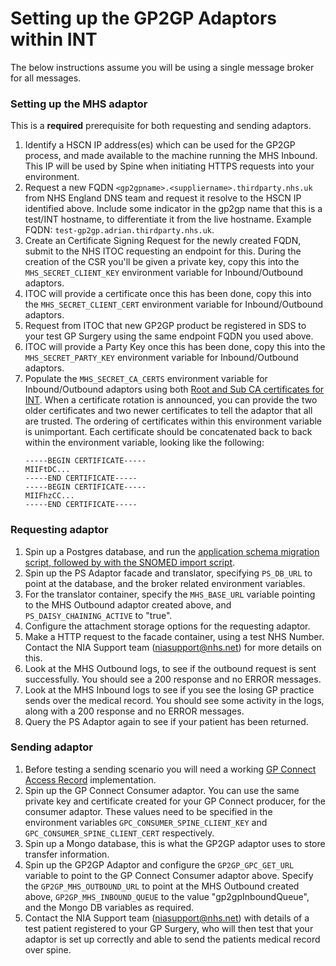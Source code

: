 # Setting up the GP2GP Adaptors within INT

The below instructions assume you will be using a single message broker for all messages.

### Setting up the MHS adaptor

This is a __required__ prerequisite for both requesting and sending adaptors. 

1. Identify a HSCN IP address(es) which can be used for the GP2GP process, and made available to the machine running the MHS Inbound.
   This IP will be used by Spine when initiating HTTPS requests into your environment.
1. Request a new FQDN `<gp2gpname>.<suppliername>.thirdparty.nhs.uk` from NHS England DNS team and request it resolve to the HSCN IP
   identified above. Include some indicator in the gp2gp name that this is a test/INT hostname, to differentiate it from the live hostname.
   Example FQDN: `test-gp2gp.adrian.thirdparty.nhs.uk`.
1. Create an Certificate Signing Request for the newly created FQDN, submit to the NHS ITOC requesting an endpoint for this.
   During the creation of the CSR you'll be given a private key, copy this into the `MHS_SECRET_CLIENT_KEY` environment variable for Inbound/Outbound adaptors.
1. ITOC will provide a certificate once this has been done, copy this into the `MHS_SECRET_CLIENT_CERT` environment variable for Inbound/Outbound adaptors.
1. Request from ITOC that new GP2GP product be registered in SDS to your test GP Surgery using the same endpoint FQDN you used above.
1. ITOC will provide a Party Key once this has been done, copy this into the `MHS_SECRET_PARTY_KEY` environment variable for Inbound/Outbound adaptors.
1. Populate the `MHS_SECRET_CA_CERTS` environment variable for Inbound/Outbound adaptors using both [Root and Sub CA certificates for INT][spine-certificates].
   When a certificate rotation is announced, you can provide the two older certificates and two newer certificates to tell the adaptor that all are trusted.
   The ordering of certificates within this environment variable is unimportant.
   Each certificate should be concatenated back to back within the environment variable, looking like the following:
   ```
   -----BEGIN CERTIFICATE-----
   MIIFtDC...
   -----END CERTIFICATE-----
   -----BEGIN CERTIFICATE-----
   MIIFhzCC...
   -----END CERTIFICATE-----
   ```

[spine-certificates]: https://digital.nhs.uk/services/path-to-live-environments/integration-environment#rootca-and-subca-certificates

### Requesting adaptor

1. Spin up a Postgres database, and run the [application schema migration script,
   followed by with the SNOMED import script](OPERATING.md#database-requirements).
1. Spin up the PS Adaptor facade and translator, specifying `PS_DB_URL` to point at the database,
   and the broker related environment variables.
1. For the translator container, specify the `MHS_BASE_URL` variable pointing to the MHS Outbound adaptor created above,
   and `PS_DAISY_CHAINING_ACTIVE` to "true".
1. Configure the attachment storage options for the requesting adaptor.
1. Make a HTTP request to the facade container, using a test NHS Number.
   Contact the NIA Support team (niasupport@nhs.net) for more details on this.
1. Look at the MHS Outbound logs, to see if the outbound request is sent successfully.
   You should see a 200 response and no ERROR messages.
1. Look at the MHS Inbound logs to see if you see the losing GP practice sends over the medical record.
   You should see some activity in the logs, along with a 200 response and no ERROR messages.
1. Query the PS Adaptor again to see if your patient has been returned.

### Sending adaptor

1. Before testing a sending scenario you will need a working [GP Connect Access Record] implementation.
1. Spin up the GP Connect Consumer adaptor.
   You can use the same private key and certificate created for your GP Connect producer, for the consumer adaptor.
   These values need to be specified in the environment variables `GPC_CONSUMER_SPINE_CLIENT_KEY` and `GPC_CONSUMER_SPINE_CLIENT_CERT` respectively.
1. Spin up a Mongo database, this is what the GP2GP adaptor uses to store transfer information.
1. Spin up the GP2GP Adaptor and configure the `GP2GP_GPC_GET_URL` variable to point to the GP Connect Consumer adaptor
   above.
   Specify the `GP2GP_MHS_OUTBOUND_URL` to point at the MHS Outbound created above,
   `GP2GP_MHS_INBOUND_QUEUE` to the value "gp2gpInboundQueue", and the Mongo DB variables as required.
1. Contact the NIA Support team (niasupport@nhs.net) with details of a test patient registered to your GP Surgery,
   who will then test that your adaptor is set up correctly and able to send the patients medical record over spine.

[GP Connect Access Record]: https://digital.nhs.uk/services/gp-connect/gp-connect-in-your-organisation/gp-connect-access-record
